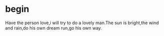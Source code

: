 # begin
Have the person love,i will try to do a lovely man.The sun is bright,the wind and rain,do his own dream run,go his own way.

